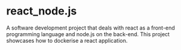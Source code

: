 # react_node.js
A software development project that deals with react as a front-end programming language and node.js on the back-end. This project showcases how to dockerise a react application.
